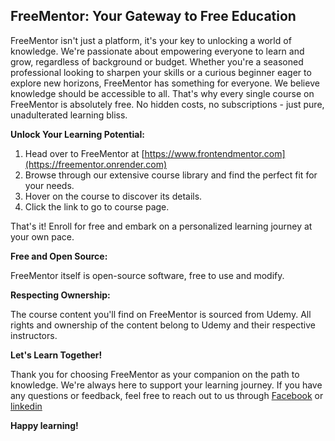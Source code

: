## FreeMentor: Your Gateway to Free Education

FreeMentor isn't just a platform, it's your key to unlocking a world of knowledge. We're passionate about empowering everyone to learn and grow, regardless of background or budget. Whether you're a seasoned professional looking to sharpen your skills or a curious beginner eager to explore new horizons, FreeMentor has something for everyone.
We believe knowledge should be accessible to all. That's why every single course on FreeMentor is absolutely free. No hidden costs, no subscriptions - just pure, unadulterated learning bliss.

**Unlock Your Learning Potential:**

1. Head over to FreeMentor at [https://www.frontendmentor.com](https://freementor.onrender.com)
2. Browse through our extensive course library and find the perfect fit for your needs.
3. Hover on the course to discover its details.
4. Click the link to go to course page.

That's it! Enroll for free and embark on a personalized learning journey at your own pace.

**Free and Open Source:**

FreeMentor itself is open-source software, free to use and modify.

**Respecting Ownership:**

The course content you'll find on FreeMentor is sourced from Udemy. All rights and ownership of the content belong to Udemy and their respective instructors.

**Let's Learn Together!**

Thank you for choosing FreeMentor as your companion on the path to knowledge. We're always here to support your learning journey. If you have any questions or feedback, feel free to reach out to us through [Facebook](https://www.facebook.com/khaled.mostafa.jr) or [linkedin](https://www.linkedin.com/in/khaled-mostafa-jr/)

**Happy learning!**
